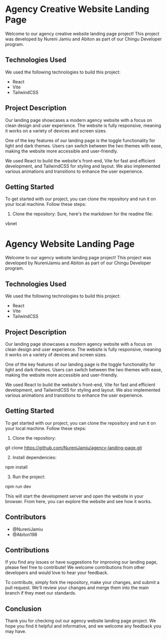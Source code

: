 # Agency Creative Website Landing Page

Welcome to our agency creative website landing page project! This project was developed by Nureni Jamiu and Abiton as part of our Chingu Developer program.

## Technologies Used

We used the following technologies to build this project:

- React
- Vite
- TailwindCSS

## Project Description

Our landing page showcases a modern agency website with a focus on clean design and user experience. The website is fully responsive, meaning it works on a variety of devices and screen sizes.

One of the key features of our landing page is the toggle functionality for light and dark themes. Users can switch between the two themes with ease, making the website more accessible and user-friendly.

We used React to build the website's front-end, Vite for fast and efficient development, and TailwindCSS for styling and layout. We also implemented various animations and transitions to enhance the user experience.

## Getting Started

To get started with our project, you can clone the repository and run it on your local machine. Follow these steps:

1. Clone the repository: Sure, here's the markdown for the readme file:

vbnet

# Agency Website Landing Page

Welcome to our agency website landing page project! This project was developed by NureniJamiu and Abiton as part of our Chingu Developer program.

## Technologies Used

We used the following technologies to build this project:

- React
- Vite
- TailwindCSS

## Project Description

Our landing page showcases a modern agency website with a focus on clean design and user experience. The website is fully responsive, meaning it works on a variety of devices and screen sizes.

One of the key features of our landing page is the toggle functionality for light and dark themes. Users can switch between the two themes with ease, making the website more accessible and user-friendly.

We used React to build the website's front-end, Vite for fast and efficient development, and TailwindCSS for styling and layout. We also implemented various animations and transitions to enhance the user experience.

## Getting Started

To get started with our project, you can clone the repository and run it on your local machine. Follow these steps:

1. Clone the repository:

git clone https://github.com/NureniJamiu/agency-landing-page.git


2. Install dependencies:

npm install


3. Run the project:

npm run dev


This will start the development server and open the website in your browser. From here, you can explore the website and see how it works.

## Contributors

- @NureniJamiu
- @Abiton198

## Contributions

If you find any issues or have suggestions for improving our landing page, please feel free to contribute! We welcome contributions from other developers and would love to hear your feedback.

To contribute, simply fork the repository, make your changes, and submit a pull request. We'll review your changes and merge them into the main branch if they meet our standards.

## Conclusion

Thank you for checking out our agency website landing page project. We hope you find it helpful and informative, and we welcome any feedback you may have.


